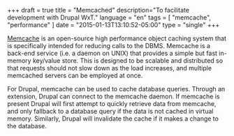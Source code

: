 +++
draft = true
title = "Memcached"
description="To facilitate development with Drupal WxT."
language = "en"
tags = [
    "memcache",
    "performance"
]
date = "2015-01-13T13:10:52-05:00"
type = "single"
+++

[Memcache][memcache] is an open-source high performance object caching system that is specifically intended for reducing calls to the DBMS. Memcache is a back-end service (i.e. a daemon on UNIX) that provides a simple but fast in-memory key/value store. This is designed to be scalable and distributed so that requests should not slow down as the load increases, and multiple memcached servers can be employed at once.

For Drupal, memcache can be used to cache database queries. Through an extension, Drupal can connect to the memcache daemon. If memcache is present Drupal will first attempt to quickly retrieve data from memcache, and only fallback to a database query if the data is not cached in virtual memory. Similarly, Drupal will invalidate the cache if it makes a change to the database.

<!-- Links Referenced -->

[memcache]:           http://memcache.org
